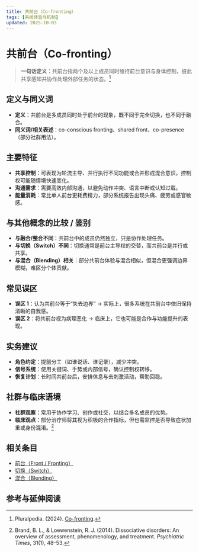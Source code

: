 ```yaml
---
title: 共前台（Co-fronting）
tags: [系统体验与机制]
updated: 2025-10-03
---
```

# 共前台（Co-fronting）

> **一句话定义**：共前台指两个及以上成员同时维持前台意识与身体控制，彼此共享感知并协作处理外部任务的状态。[^pluralpedia-cofront]

## 定义与同义词

* **定义**：共前台是多成员同时处于前台的现象，既不同于完全切换，也不同于融合。
* **同义词/相关表述**：co-conscious fronting、shared front、co-presence（部分社群用法）。

## 主要特征

* **共享控制**：可表现为轮流主导、并行执行不同功能或合并形成混合意识，控制权可能随情境快速变化。
* **沟通需求**：需要高效内部沟通，以避免动作冲突、语言中断或认知过载。
* **能量消耗**：常比单人前台更耗费精力，部分系统报告出现头痛、疲劳或感官敏感。

## 与其他概念的比较 / 鉴别

* **与融合/整合不同**：共前台中的成员仍然独立，只是协作处理任务。
* **与切换（Switch）不同**：切换通常是前台主导权的交替，而共前台是并行或共享。
* **与混合（Blending）相关**：部分共前台体验与混合相似，但混合更强调边界模糊，难区分个体贡献。

## 常见误区

* **误区 1**：认为共前台等于“失去边界” → 实际上，很多系统在共前台中依旧保持清晰的自我感。
* **误区 2**：将共前台视为病理恶化 → 临床上，它也可能是合作与功能提升的表现。

## 实务建议

* **角色约定**：提前分工（如谁说话、谁记录），减少冲突。
* **信号系统**：使用关键词、手势或内部信号，确认控制权转移。
* **恢复计划**：长时间共前台后，安排休息与去刺激活动，帮助回稳。

## 社群与临床语境

* **社群观察**：常用于协作学习、创作或社交，以结合多名成员的优势。
* **临床观点**：部分治疗师将其视为积极的合作指标，但也需监控是否导致症状加重或身份混淆。[^brand2014]

## 相关条目

* [前台（Front / Fronting）](entries/Front-Fronting.md)
* [切换（Switch）](entries/Switch.md)
* [混合（Blending）](entries/Blending.md)

## 参考与延伸阅读

[^pluralpedia-cofront]: Pluralpedia. (2024). [Co-fronting](https://pluralpedia.org/w/Co-fronting).

[^brand2014]: Brand, B. L., & Loewenstein, R. J. (2014). Dissociative disorders: An overview of assessment, phenomenology, and treatment. *Psychiatric Times*, 31(1), 48–53.
